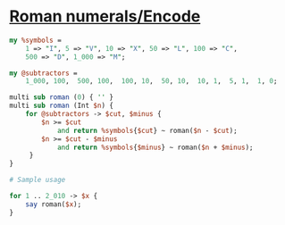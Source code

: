 [1]: https://rosettacode.org/wiki/Roman_numerals/Encode

# [Roman numerals/Encode][1]



```perl
my %symbols =
    1 => "I", 5 => "V", 10 => "X", 50 => "L", 100 => "C",
    500 => "D", 1_000 => "M";

my @subtractors =
    1_000, 100,  500, 100,  100, 10,  50, 10,  10, 1,  5, 1,  1, 0;

multi sub roman (0) { '' }
multi sub roman (Int $n) {
    for @subtractors -> $cut, $minus {
        $n >= $cut
            and return %symbols{$cut} ~ roman($n - $cut);
        $n >= $cut - $minus
            and return %symbols{$minus} ~ roman($n + $minus);
     }
}

# Sample usage

for 1 .. 2_010 -> $x {
    say roman($x);
}
```
